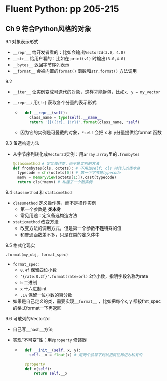 # Fluent Python: pp 205-215

## Ch 9 符合Python风格的对象

9.1 对象表示形式

- `__repr__` 给开发者看的：比如会输出`Vector2d(3.0, 4.0)`
- `__str__` 给用户看的：比如在 `print(v1)` 时输出`(3.0,4.0)`
- `__bytes__` 返回字节序列表示
- `__format__` 会被内置的`format()` 函数和`str.format()` 方法调用

9.2 

- `__iter__` 让实例变成可迭代的对象，这样才能拆包，比如`x, y = my_vector`

- `__repr__`: 用`{!r}` 获取各个分量的表示形式

    - ```python
        def __repr__(self):
          class_name = type(self).__name__
          return '{}({!r}, {!r})'.format(class_name, *self)
        ```

    - 因为它的实例是可叠戴的对象，`*self` 会把 x 和 y分量提供给format 函数 

9.3 备选构造方法

- 从字节序列转化成`Vector2d`实例：用`array.array`里的`.frombytes`

    ```python
    @classmethod # 定义操作类，而不是实例的方法
    def frombytes(cls, octets): # 不用加self; cls 时传入的类本身
      typecode = chr(octets[0]) # 第一个字节是typecode
      memv = memoryview(octets[1:]).cast(typecode)
      return cls(*memv) # 构建了一个新实例
    ```

9.4 `classmethod` 和 `staticmethod`

- `classmethod` 定义操作类，而不是操作实例
    - 第一个参数是 **类本身**
    - 常见用途：定义备选构造方法
- `staticmethod` 改变方法 
    - 改变方法的调用方式，但是第一个参数**不是**特殊的值
    - 和普通函数差不多，只是在类的定义体中

9.5 格式化现实

`.format(my_obj, format_spec)`

- `format_spec`:
    - `0.4f` 保留四位小数
    - `'{rate:0.2f}'.format(rate=brl)` 2位小数，指明字段名称为rate
    - `b` 二进制
    - `x` 十六进制int
    - `.1%` 保留一位小数的百分数
- 如果是自己定义的类，需要实现`__format__` ，比如把每个x, y 都按fmt_spec的格式format一下再返回

9.6 可散列的Vector2d

- 自己写`__hash__`方法

- 实现“不可变”性：用`@property` 修饰器

    - ```python
        def __init__(self, x, y):
          self.__x = float(x) # 用两个前导下划线把属性标记为私有的
          
        @property
        def x(self):
        	return self.__x
        ```

        
